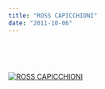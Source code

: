 ```yaml
---
title: "ROSS CAPICCHIONI"
date: "2011-10-06"
---
```


 

 

[![](http://nickfoden.files.wordpress.com/2011/10/ross.jpg "ROSS CAPICCHIONI")](http://theberrics.com/aberrican-me/ross-capicchioni-part-1.html)
